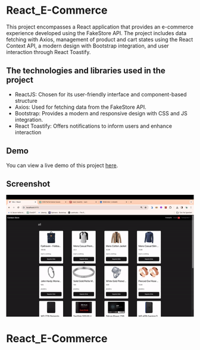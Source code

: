 <h1> React_E-Commerce </h1>

This project encompasses a React application that provides an e-commerce experience developed using the FakeStore API. The project includes data fetching with Axios, management of product and cart states using the React Context API, a modern design with Bootstrap integration, and user interaction through React Toastify.

<h2> The technologies and libraries used in the project </h2>
<ul>
<li>ReactJS: Chosen for its user-friendly interface and component-based structure</li>
<li>Axios: Used for fetching data from the FakeStore API.</li>
<li>Bootstrap: Provides a modern and responsive design with CSS and JS integration.</li>
<li>React Toastify: Offers notifications to inform users and enhance interaction</li>
</ul>

<h2> Demo </h2>

You can view a live demo of this project [here]().

<h2> Screenshot </h2>

![](screen.gif)
# React_E-Commerce
